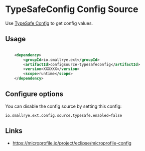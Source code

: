 # TypeSafeConfig Config Source

Use [TypeSafe Config](https://github.com/lightbend/config) to get config values.

## Usage

```xml

    <dependency>
        <groupId>io.smallrye.ext</groupId>
        <artifactId>configsource-typesafeconfig</artifactId>
        <version>XXXXXX</version>
        <scope>runtime</scope>
    </dependency>

```

## Configure options

You can disable the config source by setting this config:
    
    io.smallrye.ext.config.source.typesafe.enabled=false  

## Links
* https://microprofile.io/project/eclipse/microprofile-config
